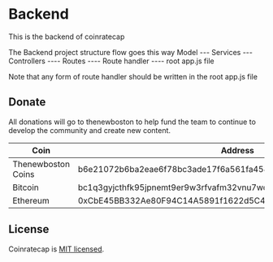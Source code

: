 # Backend
This is the backend of coinratecap

The Backend project structure flow goes this way
Model --- Services --- Controllers ---- Routes ---- Route handler ---- root app.js file

Note that any form of route handler should be written in the root app.js file

## Donate

All donations will go to thenewboston to help fund the team to continue to develop the community and create new content.

| Coin                                                       | Address                                                          |
| ---------------------------------------------------------- | ---------------------------------------------------------------- |
|  Thenewboston Coins                                        | b6e21072b6ba2eae6f78bc3ade17f6a561fa4582d5494a5120617f2027d38797 |
|  Bitcoin                                                   | bc1q3gyjcthfk95jpnemt9er9w3rfvafm32vnu7wqh                               |
|  Ethereum                                                  | 0xCbE45BB332Ae80F94C14A5891f1622d5C4B336B4                     |

## License

Coinratecap is [MIT licensed](http://opensource.org/licenses/MIT).
